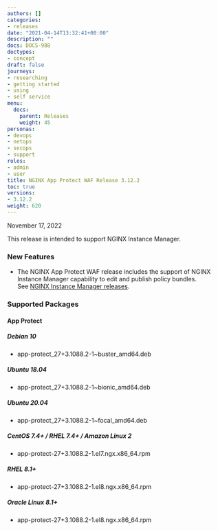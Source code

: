 ```yaml
---
authors: []
categories:
- releases
date: "2021-04-14T13:32:41+00:00"
description: ""
docs: DOCS-988
doctypes:
- concept
draft: false
journeys:
- researching
- getting started
- using
- self service
menu:
  docs:
    parent: Releases
    weight: 45
personas:
- devops
- netops
- secops
- support
roles:
- admin
- user
title: NGINX App Protect WAF Release 3.12.2
toc: true
versions:
- 3.12.2
weight: 620
---
```


November 17, 2022

This release is intended to support NGINX Instance Manager.

### New Features

- The NGINX App Protect WAF release includes the support of NGINX Instance Manager capability to edit and publish policy bundles. <br> See [NGINX Instance Manager releases](https://docs.nginx.com/nginx-management-suite/nim/releases/).

### Supported Packages

#### App Protect

##### Debian 10

- app-protect_27+3.1088.2-1~buster_amd64.deb

##### Ubuntu 18.04

- app-protect_27+3.1088.2-1~bionic_amd64.deb

##### Ubuntu 20.04

- app-protect_27+3.1088.2-1~focal_amd64.deb

##### CentOS 7.4+ / RHEL 7.4+ / Amazon Linux 2

- app-protect-27+3.1088.2-1.el7.ngx.x86_64.rpm

##### RHEL 8.1+

- app-protect-27+3.1088.2-1.el8.ngx.x86_64.rpm

##### Oracle Linux 8.1+

- app-protect-27+3.1088.2-1.el8.ngx.x86_64.rpm
